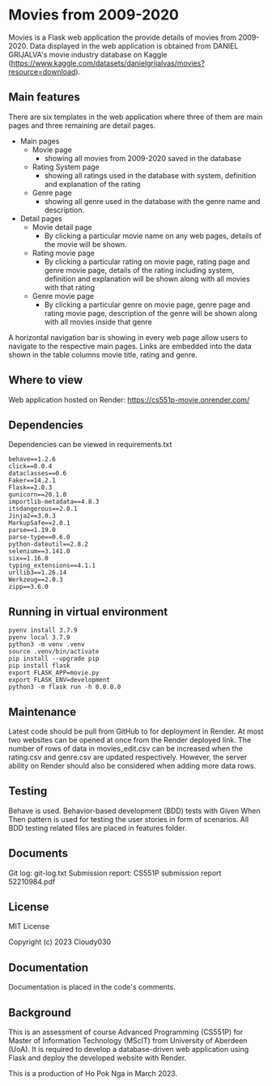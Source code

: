 # Movies from 2009-2020

Movies is a Flask web application the provide details of movies from 2009-2020. Data displayed in the web application is obtained from DANIEL GRIJALVA's movie industry database on Kaggle (https://www.kaggle.com/datasets/danielgrijalvas/movies?resource=download).

## Main features
There are six templates in the web application where three of them are main pages and three remaining are detail pages.
- Main pages
  - Movie page
    - showing all movies from 2009-2020 saved in the database
  - Rating System page
    - showing all ratings used in the database with system, definition and explanation of the rating
  - Genre page
    - showing all genre used in the database with the genre name and description.
- Detail pages
  - Movie detail page
    - By clicking a particular movie name on any web pages, details of the movie will be shown.
  - Rating movie page
    - By clicking a particular rating on movie page, rating page and genre movie page, details of the rating including system, definition and explanation will be shown along with all movies with that rating
  - Genre movie page
    - By clicking a particular genre on movie page, genre page and rating movie page, description of the genre will be shown along with all movies inside that genre

A horizontal navigation bar is showing in every web page allow users to navigate to the respective main pages.
Links are embedded into the data shown in the table columns movie title, rating and genre.

## Where to view
Web application hosted on Render: https://cs551p-movie.onrender.com/

## Dependencies
Dependencies can be viewed in requirements.txt
~~~
behave==1.2.6
click==8.0.4
dataclasses==0.6
Faker==14.2.1
Flask==2.0.3
gunicorn==20.1.0
importlib-metadata==4.8.3
itsdangerous==2.0.1
Jinja2==3.0.3
MarkupSafe==2.0.1
parse==1.19.0
parse-type==0.6.0
python-dateutil==2.8.2
selenium==3.141.0
six==1.16.0
typing_extensions==4.1.1
urllib3==1.26.14
Werkzeug==2.0.3
zipp==3.6.0
~~~

## Running in virtual environment
~~~
pyenv install 3.7.9
pyenv local 3.7.9
python3 -m venv .venv
source .venv/bin/activate
pip install --upgrade pip
pip install flask
export FLASK_APP=movie.py
export FLASK_ENV=development
python3 -m flask run -h 0.0.0.0
~~~

## Maintenance
Latest code should be pull from GitHub to for deployment in Render.
At most two websites can be opened at once from the Render deployed link.
The number of rows of data in movies_edit.csv can be increased when the rating.csv and genre.csv are updated respectively.
However, the server ability on Render should also be considered when adding more data rows.

## Testing
Behave is used.
Behavior-based development (BDD) tests with Given When Then pattern is used for testing the user stories in form of scenarios.
All BDD testing related files are placed in features folder.

## Documents
Git log: git-log.txt
Submission report: CS551P submission report 52210984.pdf

## License
MIT License

Copyright (c) 2023 Cloudy030

## Documentation
Documentation is placed in the code's comments.

## Background
This is an assessment of course Advanced Programming (CS551P) for Master of Information Technology (MScIT) from University of Aberdeen (UoA).
It is required to develop a database-driven web application using Flask and deploy the developed website with Render.

This is a production of Ho Pok Nga in March 2023.
